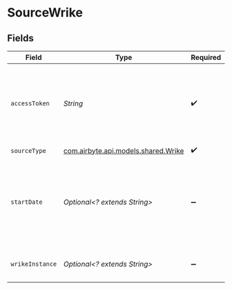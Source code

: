 # SourceWrike


## Fields

| Field                                                                                                                                                                  | Type                                                                                                                                                                   | Required                                                                                                                                                               | Description                                                                                                                                                            | Example                                                                                                                                                                |
| ---------------------------------------------------------------------------------------------------------------------------------------------------------------------- | ---------------------------------------------------------------------------------------------------------------------------------------------------------------------- | ---------------------------------------------------------------------------------------------------------------------------------------------------------------------- | ---------------------------------------------------------------------------------------------------------------------------------------------------------------------- | ---------------------------------------------------------------------------------------------------------------------------------------------------------------------- |
| `accessToken`                                                                                                                                                          | *String*                                                                                                                                                               | :heavy_check_mark:                                                                                                                                                     | Permanent access token. You can find documentation on how to acquire a permanent access token  <a href="https://developers.wrike.com/oauth-20-authorization/">here</a> |                                                                                                                                                                        |
| `sourceType`                                                                                                                                                           | [com.airbyte.api.models.shared.Wrike](../../models/shared/Wrike.md)                                                                                                    | :heavy_check_mark:                                                                                                                                                     | N/A                                                                                                                                                                    |                                                                                                                                                                        |
| `startDate`                                                                                                                                                            | *Optional<? extends String>*                                                                                                                                           | :heavy_minus_sign:                                                                                                                                                     | UTC date and time in the format 2017-01-25T00:00:00Z. Only comments after this date will be replicated.                                                                | 2017-01-25T00:00:00Z                                                                                                                                                   |
| `wrikeInstance`                                                                                                                                                        | *Optional<? extends String>*                                                                                                                                           | :heavy_minus_sign:                                                                                                                                                     | Wrike's instance such as `app-us2.wrike.com`                                                                                                                           |                                                                                                                                                                        |